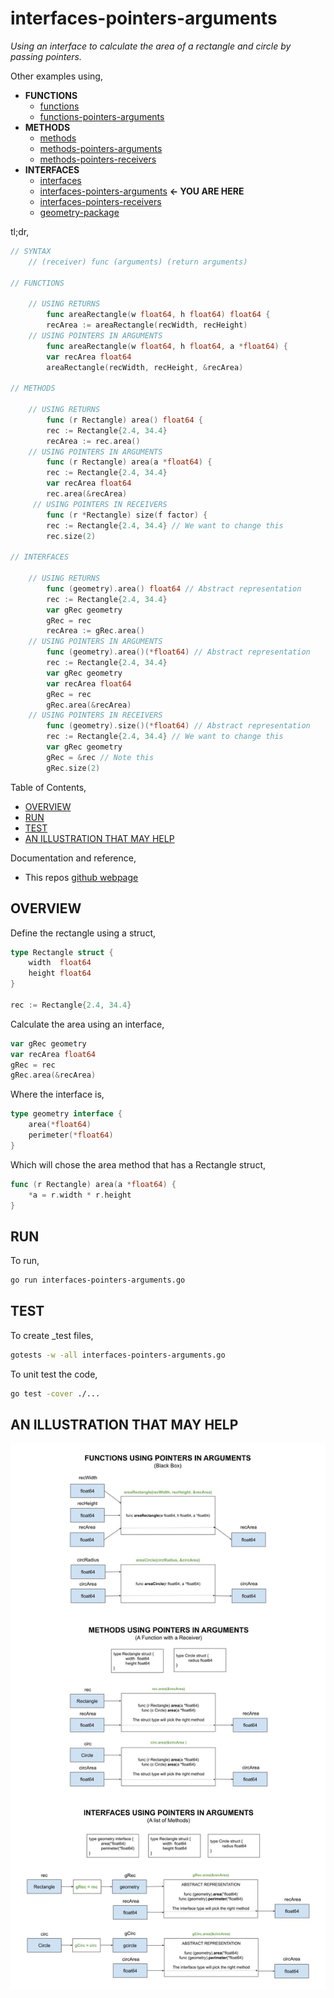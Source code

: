# interfaces-pointers-arguments

_Using an interface to calculate the area of a rectangle and circle
by passing pointers._

Other examples using,

* **FUNCTIONS**
  * [functions](https://github.com/JeffDeCola/my-go-examples/tree/master/functions-methods-interfaces/functions/functions)
  * [functions-pointers-arguments](https://github.com/JeffDeCola/my-go-examples/tree/master/functions-methods-interfaces/functions/functions-pointers-arguments)
* **METHODS**
  * [methods](https://github.com/JeffDeCola/my-go-examples/tree/master/functions-methods-interfaces/methods/methods)
  * [methods-pointers-arguments](https://github.com/JeffDeCola/my-go-examples/tree/master/functions-methods-interfaces/methods/methods-pointers-arguments)
  * [methods-pointers-receivers](https://github.com/JeffDeCola/my-go-examples/tree/master/functions-methods-interfaces/methods/methods-pointers-receivers)
* **INTERFACES**
  * [interfaces](https://github.com/JeffDeCola/my-go-examples/tree/master/functions-methods-interfaces/interfaces/interfaces)
  * [interfaces-pointers-arguments](https://github.com/JeffDeCola/my-go-examples/tree/master/functions-methods-interfaces/interfaces/interfaces-pointers-arguments)
    **<- YOU ARE HERE**
  * [interfaces-pointers-receivers](https://github.com/JeffDeCola/my-go-examples/tree/master/functions-methods-interfaces/interfaces/interfaces-pointers-receivers)
  * [geometry-package](https://github.com/JeffDeCola/my-go-examples/tree/master/functions-methods-interfaces/interfaces/geometry-package)
  
tl;dr,

```go
// SYNTAX
    // (receiver) func (arguments) (return arguments)

// FUNCTIONS

    // USING RETURNS
        func areaRectangle(w float64, h float64) float64 {    
        recArea := areaRectangle(recWidth, recHeight)
    // USING POINTERS IN ARGUMENTS
        func areaRectangle(w float64, h float64, a *float64) {
        var recArea float64
        areaRectangle(recWidth, recHeight, &recArea)

// METHODS

    // USING RETURNS
        func (r Rectangle) area() float64 {
        rec := Rectangle{2.4, 34.4}
        recArea := rec.area()
    // USING POINTERS IN ARGUMENTS
        func (r Rectangle) area(a *float64) {
        rec := Rectangle{2.4, 34.4}
        var recArea float64
        rec.area(&recArea)
     // USING POINTERS IN RECEIVERS
        func (r *Rectangle) size(f factor) {
        rec := Rectangle{2.4, 34.4} // We want to change this
        rec.size(2)

// INTERFACES
    
    // USING RETURNS
        func (geometry).area() float64 // Abstract representation
        rec := Rectangle{2.4, 34.4}
        var gRec geometry
        gRec = rec
        recArea := gRec.area()
    // USING POINTERS IN ARGUMENTS
        func (geometry).area()(*float64) // Abstract representation
        rec := Rectangle{2.4, 34.4}
        var gRec geometry
        var recArea float64
        gRec = rec
        gRec.area(&recArea)
    // USING POINTERS IN RECEIVERS
        func (geometry).size()(*float64) // Abstract representation
        rec := Rectangle{2.4, 34.4} // We want to change this
        var gRec geometry
        gRec = &rec // Note this
        gRec.size(2)
```

Table of Contents,

* [OVERVIEW](https://github.com/JeffDeCola/my-go-examples/tree/master/functions-methods-interfaces/interfaces/interfaces-pointers-arguments#overview)
* [RUN](https://github.com/JeffDeCola/my-go-examples/tree/master/functions-methods-interfaces/interfaces/interfaces-pointers-arguments#run)
* [TEST](https://github.com/JeffDeCola/my-go-examples/tree/master/functions-methods-interfaces/interfaces/interfaces-pointers-arguments#test)
* [AN ILLUSTRATION THAT MAY HELP](https://github.com/JeffDeCola/my-go-examples/tree/master/functions-methods-interfaces/interfaces/interfaces-pointers-arguments#an-illustration-that-may-help)

Documentation and reference,

* This repos [github webpage](https://jeffdecola.github.io/my-go-examples/)

## OVERVIEW

Define the rectangle using a struct,

```go
type Rectangle struct {
    width  float64
    height float64
}

rec := Rectangle{2.4, 34.4}
```

Calculate the area using an interface,

```go
var gRec geometry
var recArea float64
gRec = rec
gRec.area(&recArea)
```

Where the interface is,

```go
type geometry interface {
    area(*float64)
    perimeter(*float64)
}
```

Which will chose the area method that has a Rectangle struct,

```go
func (r Rectangle) area(a *float64) {
    *a = r.width * r.height
}
```

## RUN

To run,

```bash
go run interfaces-pointers-arguments.go
```

## TEST

To create _test files,

```bash
gotests -w -all interfaces-pointers-arguments.go
```

To unit test the code,

```bash
go test -cover ./... 
```

## AN ILLUSTRATION THAT MAY HELP

![IMAGE - functions-methods-interfaces-pointers-arguments.jpg - IMAGE](../../../docs/pics/functions-methods-interfaces/functions-methods-interfaces-pointers-arguments.jpg)
